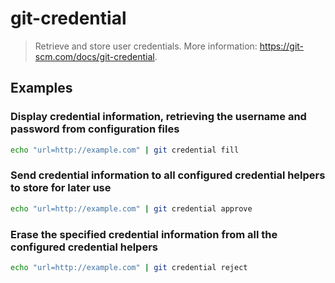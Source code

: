 # git-credential

> Retrieve and store user credentials. More information: <https://git-scm.com/docs/git-credential>.

## Examples

### Display credential information, retrieving the username and password from configuration files

```bash
echo "url=http://example.com" | git credential fill
```

### Send credential information to all configured credential helpers to store for later use

```bash
echo "url=http://example.com" | git credential approve
```

### Erase the specified credential information from all the configured credential helpers

```bash
echo "url=http://example.com" | git credential reject
```
